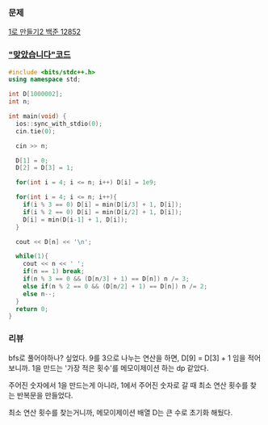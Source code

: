 ### 문제 

[1로 만들기2 백준 12852](https://www.acmicpc.net/problem/12852)


### ["맞았습니다"코드](http://boj.kr/99a5c3a2ae9745f79af19b68657fa7ec)

```c++
#include <bits/stdc++.h>
using namespace std;

int D[1000002];
int n;

int main(void) {
  ios::sync_with_stdio(0);
  cin.tie(0);

  cin >> n;

  D[1] = 0;
  D[2] = D[3] = 1;

  for(int i = 4; i <= n; i++) D[i] = 1e9;

  for(int i = 4; i <= n; i++){
    if(i % 3 == 0) D[i] = min(D[i/3] + 1, D[i]);
    if(i % 2 == 0) D[i] = min(D[i/2] + 1, D[i]);
    D[i] = min(D[i-1] + 1, D[i]);
  }

  cout << D[n] << '\n';

  while(1){
    cout << n << ' ';
    if(n == 1) break;
    if(n % 3 == 0 && (D[n/3] + 1) == D[n]) n /= 3;
    else if(n % 2 == 0 && (D[n/2] + 1) == D[n]) n /= 2;
    else n--;
  }
  return 0;
}
```


### 리뷰

bfs로 풀어야하나? 싶었다. 
9를 3으로 나누는 연산을 하면, D[9] = D[3] + 1 임을 적어보니까. 
1을 만드는 '가장 적은 횟수'를 메모이제이션 하는 dp 같았다. 

주어진 숫자에서 1을 만드는게 아니라, 1에서 주어진 숫자로 갈 때 최소 연산 횟수를 찾는 반복문을 만들었다. 

최소 연산 횟수를 찾는거니까, 메모이제이션 배열 D는 큰 수로 초기화 해뒀다. 

